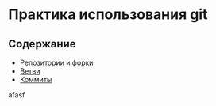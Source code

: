 # Практика использования git

## Содержание
* [Репозитории и форки](./docs/repository.md)
* [Ветви](./docs/branch.md)
* [Коммиты](./docs/commit.md)

afasf
